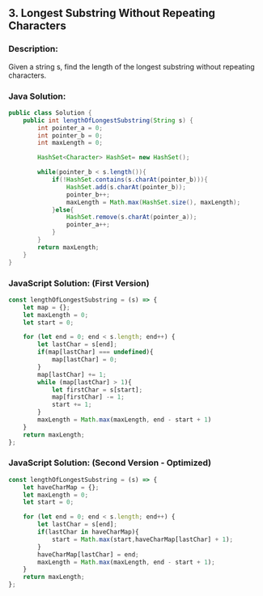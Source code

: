 

## 3. Longest Substring Without Repeating Characters

### Description:
Given a string s, find the length of the longest substring without repeating characters.

### Java Solution:
```Java
public class Solution {
    public int lengthOfLongestSubstring(String s) {
        int pointer_a = 0;
        int pointer_b = 0;
        int maxLength = 0;

        HashSet<Character> HashSet= new HashSet();

        while(pointer_b < s.length()){
            if(!HashSet.contains(s.charAt(pointer_b))){
                HashSet.add(s.charAt(pointer_b));
                pointer_b++;
                maxLength = Math.max(HashSet.size(), maxLength);
            }else{
                HashSet.remove(s.charAt(pointer_a));
                pointer_a++;
            }
        }
        return maxLength;
    }
}
```

### JavaScript Solution: (First Version)
```JavaScript
const lengthOfLongestSubstring = (s) => {
    let map = {};
    let maxLength = 0;
    let start = 0;

    for (let end = 0; end < s.length; end++) {
        let lastChar = s[end];
        if(map[lastChar] === undefined){
            map[lastChar] = 0;
        }
        map[lastChar] += 1;
        while (map[lastChar] > 1){
            let firstChar = s[start];
            map[firstChar] -= 1;
            start += 1;
        }
        maxLength = Math.max(maxLength, end - start + 1)
    }
    return maxLength;
};
```

### JavaScript Solution: (Second Version - Optimized)
```JavaScript
const lengthOfLongestSubstring = (s) => {
    let haveCharMap = {};
    let maxLength = 0;
    let start = 0;

    for (let end = 0; end < s.length; end++) {
        let lastChar = s[end];
        if(lastChar in haveCharMap){
            start = Math.max(start,haveCharMap[lastChar] + 1);
        }
        haveCharMap[lastChar] = end;
        maxLength = Math.max(maxLength, end - start + 1);
    }
    return maxLength;
};
```